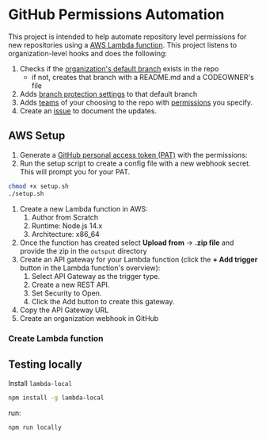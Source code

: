 # GitHub Permissions Automation
This project is intended to help automate repository level permissions for new repositories using a [AWS Lambda function](https://aws.amazon.com/lambda/). This project listens to organization-level hooks and does the following:
1. Checks if the [organization's default branch](https://docs.github.com/en/organizations/managing-organization-settings/managing-the-default-branch-name-for-repositories-in-your-organization) exists in the repo
    - if not, creates that branch with a README.md and a CODEOWNER's file
1. Adds [branch protection settings](https://docs.github.com/en/repositories/configuring-branches-and-merges-in-your-repository/defining-the-mergeability-of-pull-requests/about-protected-branches) to that default branch
1. Adds [teams](https://docs.github.com/en/organizations/organizing-members-into-teams/about-teams) of your choosing to the repo with [permissions](https://docs.github.com/en/organizations/managing-access-to-your-organizations-repositories/repository-roles-for-an-organization) you specify.
1. Create an [issue](https://github.com/features/issues) to document the updates.

## AWS Setup
1. Generate a [GitHub personal access token (PAT)]() with the permissions:
1. Run the setup script to create a config file with a new webhook secret. This will prompt you for your PAT.
```bash
chmod +x setup.sh
./setup.sh
```

1. Create a new Lambda function in AWS:
    1. Author from Scratch
    1. Runtime: Node.js 14.x
    1. Architecture: x86_64
1. Once the function has created select **Upload from** -> **.zip file** and provide the zip in the `outsput` directory
1. Create an API gateway for your Lambda function (click the **+ Add trigger** button in the Lambda function's overview):
    1. Select API Gateway as the trigger type.
    1. Create a new REST API.
    1. Set Security to Open.
    1. Click the Add button to create this gateway.
1. Copy the API Gateway URL
1. Create an organization webhook in GitHub

### Create Lambda function

## Testing locally
Install `lambda-local`
```bash
npm install -g lambda-local
```

run:
```bash
npm run locally
```